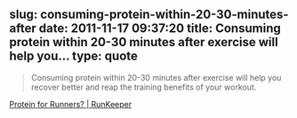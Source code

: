 slug: consuming-protein-within-20-30-minutes-after
date: 2011-11-17 09:37:20
title: Consuming protein within 20-30 minutes after exercise will help you...
type: quote
---

> Consuming protein within 20-30 minutes after exercise will help you recover better and reap the training benefits of your workout.

[Protein for Runners? | RunKeeper](http://blog.runkeeper.com/nutrition/protein-for-runners)
